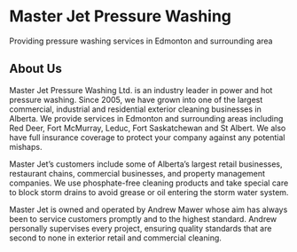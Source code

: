 # Master Jet Pressure Washing
Providing pressure washing services in Edmonton and surrounding area

## About Us

Master Jet Pressure Washing Ltd. is an industry leader in power and hot pressure washing. Since 2005, we have grown into one of the largest commercial, industrial and residential exterior cleaning businesses in Alberta. We provide services in Edmonton and surrounding areas including Red Deer, Fort McMurray, Leduc, Fort Saskatchewan and St Albert. We also have full insurance coverage to protect your company against any potential mishaps.

Master Jet’s customers include some of Alberta’s largest retail businesses, restaurant chains, commercial businesses, and property management companies. We use phosphate-free cleaning products and take special care to block storm drains to avoid grease or oil entering the storm water system.

Master Jet is owned and operated by Andrew Mawer whose aim has always been to service customers promptly and to the highest standard. Andrew personally supervises every project, ensuring quality standards that are second to none in exterior retail and commercial cleaning.

